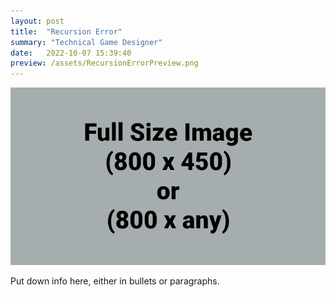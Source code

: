 ```yaml
---
layout: post
title:  "Recursion Error"
summary: "Technical Game Designer"
date:   2022-10-07 15:39:40
preview: /assets/RecursionErrorPreview.png
---
```


![Picture 1](/assets/fullsize.png)

Put down info here, either in bullets or paragraphs.
